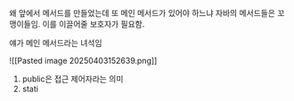 왜 앞에서 메서드를 만들었는데 또 메인 메서드가 있어야 하느냐
자바의 메서드들은 꼬맹이들임. 이를 이끌어줄 보호자가 필요함.

얘가 메인 메서드라는 녀석임

![[Pasted image 20250403152639.png]]
1. public은 접근 제어자라는 의미
2. stati